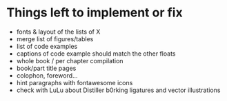 Things left to implement or fix
===============================

- fonts & layout of the lists of X
- merge list of figures/tables
- list of code examples
- captions of code example should match the other floats
- whole book / per chapter compilation
- book/part title pages
- colophon, foreword...
- hint paragraphs with fontawesome icons
- check with LuLu about Distiller b0rking ligatures and vector illustrations
